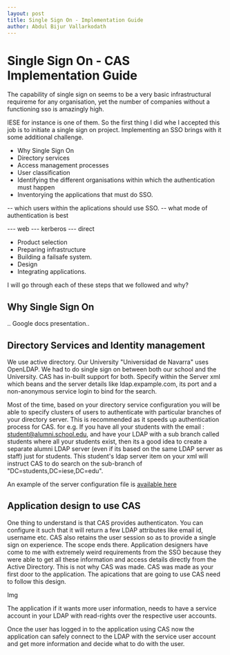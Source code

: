 ```yaml
---
layout: post
title: Single Sign On - Implementation Guide
author: Abdul Bijur Vallarkodath
---
```


# Single Sign On - CAS Implementation Guide

 The capability of single sign on seems to be a very basic infrastructural requireme for any organisation, yet the number of companies without a functioning sso is amazingly high.

IESE for instance is one of them. So the first thing I did whe I accepted this job is to initiate a single sign on project. Implementing an SSO brings with it some additional challenge.

* Why Single Sign On
* Directory services
* Access management processes
* User classification
* Identifying the different organisations within which the authentication must happen
* Inventorying the applications that must do SSO.

-- which users within the aplications should use SSO.
-- what mode of authentication is best

--- web
--- kerberos
--- direct

* Product selection
* Preparing infrastructure
* Building a failsafe system.
* Design
* Integrating applications.

I will go through each of these steps that we followed and why?

## Why Single Sign On

.. Google docs presentation..

## Directory Services and Identity management

We use active directory. Our University "Universidad de Navarra" uses OpenLDAP. We had to do single sign on between both our school and the University. CAS has in-built support for both. Specify within the Server xml which beans and the server details like ldap.expample.com, its port and a non-anonymous service login to bind for the search. 

Most of the time, based on your directory service configuration you will be able to specify clusters of users to authenticate with particular branches of your directory server. This is recommended as it speeds up authentication process for CAS. for e.g. If you have all your students with the email : student@alumni.school.edu, and have your LDAP with a sub branch called students where all your students exist, then its a good idea to create a separate alumni LDAP server (even if its based on the same LDAP server as staff) just for students. This student's ldap server item on your xml will instruct CAS to do search on the sub-branch of "DC=students,DC=iese,DC=edu".

An example of the server configuration file is [available here](http://github.com/avallark/avallark.github.com/projects/cas/server.xml)

## Application design to use CAS

One thing to understand is that CAS provides authenticaton. You can configure it such that it will return a few LDAP attributes like email id, username etc. CAS also retains the user session so as to provide a single sign on experience. The scope ends there. Application designers have come to me with extremely weird requirements from the SSO because they were able to get all these information and access details directly from the Active Directory. This is not why CAS was made. CAS was made as your first door to the application. The apications that are going to use CAS need to follow this design.

Img

The application if it wants more user information, needs to have a service account in your LDAP with read-rights over the respective user accounts. 

Once the user has logged in to the application using CAS now the application can safely connect to the LDAP with the service user account and get more information and decide what to do with the user.